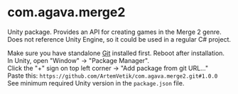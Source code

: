 # com.agava.merge2 
  
Unity package. Provides an API for creating games in the Merge 2 genre.  
Does not reference Unity Engine, so it could be used in a regular C# project.  
  
Make sure you have standalone [Git](https://git-scm.com/downloads) installed first. Reboot after installation.  
In Unity, open "Window" -> "Package Manager".  
Click the "+" sign on top left corner -> "Add package from git URL..."  
Paste this: `https://github.com/ArtemVetik/com.agava.merge2.git#1.0.0`  
See minimum required Unity version in the `package.json` file.